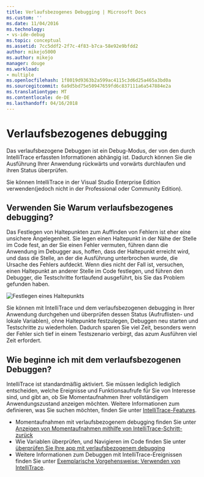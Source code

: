 ```yaml
---
title: Verlaufsbezogenes Debugging | Microsoft Docs
ms.custom: ''
ms.date: 11/04/2016
ms.technology:
- vs-ide-debug
ms.topic: conceptual
ms.assetid: 7cc5ddf2-2f7c-4f83-b7ca-58e92e9bfdd2
author: mikejo5000
ms.author: mikejo
manager: douge
ms.workload:
- multiple
ms.openlocfilehash: 1f8019d9363b2a599ac4115c3d6d25a465a3bd0a
ms.sourcegitcommit: 6a9d5bd75e50947659fd6c837111a6a547884e2a
ms.translationtype: MT
ms.contentlocale: de-DE
ms.lasthandoff: 04/16/2018
---
```

# <a name="historical-debugging"></a>Verlaufsbezogenes debugging
Das verlaufsbezogene Debuggen ist ein Debug-Modus, der von den durch IntelliTrace erfassten Informationen abhängig ist. Dadurch können Sie die Ausführung Ihrer Anwendung rückwärts und vorwärts durchlaufen und ihren Status überprüfen.  
  
 Sie können IntelliTrace in der Visual Studio Enterprise Edition verwenden(jedoch nicht in der Professional oder Community Edition).  
  
## <a name="why-use-historical-debugging"></a>Verwenden Sie Warum verlaufsbezogenes debugging?  
 Das Festlegen von Haltepunkten zum Auffinden von Fehlern ist eher eine unsichere Angelegenheit. Sie legen einen Haltepunkt in der Nähe der Stelle im Code fest, an der Sie einen Fehler vermuten, führen dann die Anwendung im Debugger aus, hoffen, dass der Haltepunkt erreicht wird, und dass die Stelle, an der die Ausführung unterbrochen wurde, die Ursache des Fehlers aufdeckt. Wenn dies nicht der Fall ist, versuchen, einen Haltepunkt an anderer Stelle im Code festlegen, und führen den Debugger, die Testschritte fortlaufend ausgeführt, bis Sie das Problem gefunden haben.  
  
 ![Festlegen eines Haltepunkts](../debugger/media/breakpointprocesa.png "BreakpointProcesa")  
  
 Sie können mit IntelliTrace und dem verlaufsbezogenen debugging in Ihrer Anwendung durchgehen und überprüfen dessen Status (Aufruflisten- und lokale Variablen), ohne Haltepunkte festzulegen, Debuggen neu starten und Testschritte zu wiederholen. Dadurch sparen Sie viel Zeit, besonders wenn der Fehler sich tief in einem Testszenario verbirgt, das azum Ausführen viel Zeit erfordert.  
  
## <a name="how-do-i-start-using-historical-debugging"></a>Wie beginne ich mit dem verlaufsbezogenen Debuggen?  
 IntelliTrace ist standardmäßig aktiviert. Sie müssen lediglich lediglich entscheiden, welche Ereignisse und Funktionsaufrufe für Sie von Interesse sind, und gibt an, ob Sie Momentaufnahmen Ihrer vollständigem Anwendungszustand anzeigen möchten. Weitere Informationen zum definieren, was Sie suchen möchten, finden Sie unter [IntelliTrace-Features](../debugger/intellitrace-features.md).  

 - Momentaufnahmen mit verlaufsbezogenem debugging finden Sie unter [Anzeigen von Momentaufnahmen mithilfe von IntelliTrace-Schritt-zurück](../debugger/how-to-use-intellitrace-step-back.md)
 - Wie Variablen überprüfen, und Navigieren im Code finden Sie unter [überprüfen Sie Ihre app mit verlaufsbezogenem debugging](../debugger/historical-debugging-inspect-app.md)
 - Weitere Informationen zum Debuggen mit IntelliTrace-Ereignissen finden Sie unter [Exemplarische Vorgehensweise: Verwenden von IntelliTrace](../debugger/walkthrough-using-intellitrace.md).